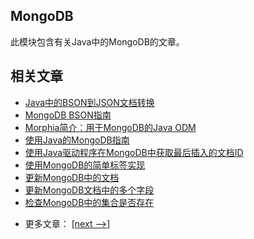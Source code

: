 ## MongoDB

此模块包含有关Java中的MongoDB的文章。

## 相关文章

+ [Java中的BSON到JSON文档转换](docs/Java中的BSON到JSON文档转换.md)
+ [MongoDB BSON指南](docs/MongoDB-BSON指南.md)
+ [Morphia简介：用于MongoDB的Java ODM](docs/Morphia简介-用于MongoDB的Java-ODM.md)
+ [使用Java的MongoDB指南](docs/使用Java的MongoDB指南.md)
+ [使用Java驱动程序在MongoDB中获取最后插入的文档ID](docs/使用Java驱动程序在MongoDB中获取最后插入的文档ID.md)
+ [使用MongoDB的简单标签实现](docs/使用MongoDB的简单标签实现.md)
+ [更新MongoDB中的文档](docs/更新MongoDB中的文档.md)
+ [更新MongoDB文档中的多个字段](docs/更新MongoDB文档中的多个字段.md)
+ [检查MongoDB中的集合是否存在](docs/检查MongoDB中的集合是否存在.md)

- 更多文章： [[next -->]](../java-mongodb-2/README.md)